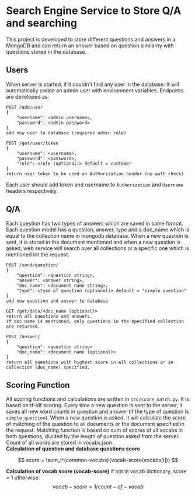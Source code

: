 # Search Engine Service to Store Q/A and searching
This project is developed to store different questions and answers in 
a MongoDB and can return an answer based on question similarity with questions stored in the database.

## Users
When server is started, if it couldn't find any user in the database.
It will automatically create an admin user with environment variables.
Endpoints are developed as:
```http request
POST /add/user
{
    "username": <admin username>,
    "password": <admin password>
}
add new user to database (requires admin role)

POST /get/user/token
{
    "username": <username>,
    "password": <password>,
    "role": <role (optional)> default = customer
}
return user token to be used on Authorization header (no auth check)
```
Each user should add token and username to `Authorization` and `Username` headers respectively.

## Q/A
Each question has two types of answers which are saved in same format. Each question
model has a question, answer, type and a doc_name which is equal to the collection name in mongodb database.
When a new question is sent, it is stored in the document mentioned and when
a new question is asked, web service will search over all collections or a specific one which is mentioned int the request.
```http request
POST /send/question/
{
    "question": <question string>,
    "answer": <answer string>,
    "doc_name": <document name string>,
    "type": <type of question (optional)> default = "simple_question"
}
add new question and answer to database

GET /get/data/<doc_name (optional)>
return all questions and answers.
if doc_name is mentioned, only questions in the specified collection are returned.

POST /answer/
{
    "question": <question string>
    "doc_name": <document name (optional)>
}
return all questions with highest score in all collections or in
collection (doc_name) specified.
```

## Scoring Function
All scoring functions and calculations are written in `src/score_match.py`.
It is based on tf-idf scoring. Every time a new question is sent to the server,
it saves all new word counts in question and answer (if the type of question
is `simple_question`). When a new question is asked, it will calculate the score of
matching of the question to all documents or the document specified in the request.
Matching function is based on sum of scores of all vocabs in both questions, divided
by the length of question asked from the server.
Count of all words are stored in vocabs.json.
<br>
**Calculation of question and database questions score**

$$ score = \sum_i^{common-vocabs}{vocab-score(vocabs[i])} $$

**Calculation of vocab score (vocab-score)**
if not in vocab dictionary, score = 1 otherwise: <br>
$$ vocab-score = 1 / count-of-vocab $$
